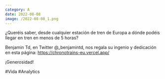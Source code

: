 ```yaml
--- 
category: A 
date: 2022-08-08 
image: /2022-08-08_1.png 
--- 
```


¿Queréis saber, desde cualquier estación de tren de Europa a dónde podéis llegar en tren en menos de 5 horas?

Benjamin Td, en Twitter @_benjamintd, nos regala su ingenio y dedicación en esta página: https://chronotrains-eu.vercel.app/

¡Generosidad!

#Vida #Analytics